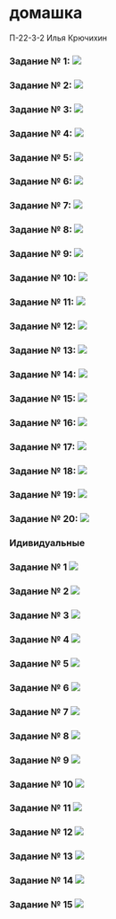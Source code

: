 # домашка
П-22-3-2 Илья Крючихин

### Задание № 1: ![](https://github.com/ilia24107/-/blob/main/screeenshots/1.PNG)
### Задание № 2: ![](https://github.com/ilia24107/-/blob/main/screeenshots/2.PNG)
### Задание № 3: ![](https://github.com/ilia24107/-/blob/main/screeenshots/3.PNG)
### Задание № 4: ![](https://github.com/ilia24107/-/blob/main/screeenshots/4.PNG)
### Задание № 5: ![](https://github.com/ilia24107/-/blob/main/screeenshots/5.PNG)
### Задание № 6: ![](https://github.com/ilia24107/-/blob/main/screeenshots/6.PNG)
### Задание № 7: ![](https://github.com/ilia24107/-/blob/main/screeenshots/7.PNG)
### Задание № 8: ![](https://github.com/ilia24107/-/blob/main/screeenshots/8.PNG)
### Задание № 9: ![](https://github.com/ilia24107/-/blob/main/screeenshots/9.PNG)
### Задание № 10: ![](https://github.com/ilia24107/-/blob/main/screeenshots/10.PNG)
### Задание № 11: ![](https://github.com/ilia24107/-/blob/main/screeenshots/11.PNG)
### Задание № 12: ![](https://github.com/ilia24107/-/blob/main/screeenshots/12.PNG)
### Задание № 13: ![](https://github.com/ilia24107/-/blob/main/screeenshots/13.PNG)
### Задание № 14: ![](https://github.com/ilia24107/-/blob/main/screeenshots/14.PNG)
### Задание № 15: ![](https://github.com/ilia24107/-/blob/main/screeenshots/15.PNG)
### Задание № 16: ![](https://github.com/ilia24107/-/blob/main/screeenshots/16.PNG)
### Задание № 17: ![](https://github.com/ilia24107/-/blob/main/screeenshots/17.PNG)
### Задание № 18: ![](https://github.com/ilia24107/-/blob/main/screeenshots/18.PNG)
### Задание № 19: ![](https://github.com/ilia24107/-/blob/main/screeenshots/19.PNG)
### Задание № 20: ![](https://github.com/ilia24107/-/blob/main/screeenshots/20.PNG)

### Идивидуальные

### Задание № 1 ![](https://github.com/ilia24107/-/blob/main/screeenshots/individ/1.png)
### Задание № 2 ![](https://github.com/ilia24107/-/blob/main/screeenshots/individ/2.png)
### Задание № 3 ![](https://github.com/ilia24107/-/blob/main/screeenshots/individ/3.png)
### Задание № 4 ![](https://github.com/ilia24107/-/blob/main/screeenshots/individ/4.png)
### Задание № 5 ![](https://github.com/ilia24107/-/blob/main/screeenshots/individ/5.png)
### Задание № 6 ![](https://github.com/ilia24107/-/blob/main/screeenshots/individ/6.png)
### Задание № 7 ![](https://github.com/ilia24107/-/blob/main/screeenshots/individ/7.png)
### Задание № 8 ![](https://github.com/ilia24107/-/blob/main/screeenshots/individ/8.png)
### Задание № 9 ![](https://github.com/ilia24107/-/blob/main/screeenshots/individ/9.png)
### Задание № 10 ![](https://github.com/ilia24107/-/blob/main/screeenshots/individ/10.png)
### Задание № 11 ![](https://github.com/ilia24107/-/blob/main/screeenshots/individ/11.png)
### Задание № 12 ![](https://github.com/ilia24107/-/blob/main/screeenshots/individ/12.png)
### Задание № 13 ![](https://github.com/ilia24107/-/blob/main/screeenshots/individ/13.png)
### Задание № 14 ![](https://github.com/ilia24107/-/blob/main/screeenshots/individ/14.png)
### Задание № 15 ![](https://github.com/ilia24107/-/blob/main/screeenshots/individ/15.png)



